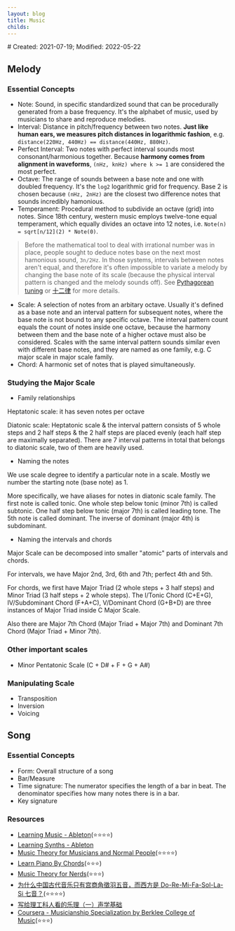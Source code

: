 ```yaml
---
layout: blog
title: Music
childs:
---
```

<span class="hidden-text"># Created: 2021-07-19; Modified: 2022-05-22</span>

## Melody

### Essential Concepts

- Note: Sound, in specific standardized sound that can be procedurally generated from a base frequency. It's the alphabet of music, used by musicians to share and reproduce melodies.
- Interval: Distance in pitch/frequency between two notes. **Just like human ears, we measures pitch distances in logarithmic fashion**, e.g. `distance(220Hz, 440Hz) == distance(440Hz, 880Hz)`.
- Perfect Interval: Two notes with perfect interval sounds most consonant/harmonious together. Because **harmony comes from alignment in waveforms**, `(nHz, knHz) where k >= 1` are considered the most perfect.
- Octave: The range of sounds between a base note and one with doubled frequency. It's the `log2` logarithmic grid for frequency. Base 2 is chosen because `(nHz, 2nHz)` are the closest two difference notes that sounds incredibly hamonious.
- Temperament: Procedural method to subdivide an octave (grid) into notes. Since 18th century, western music employs twelve-tone equal temperament, which equally divides an octave into 12 notes, i.e. `Note(n) = sqrt[n/12](2) * Note(0)`.
> Before the mathematical tool to deal with irrational number was in place, people sought to deduce notes base on the next most hamonious sound, `3n/2Hz`. In those systems, intervals between notes aren't equal, and therefore it's often impossible to variate a melody by changing the base note of its scale (because the physical interval pattern is changed and the melody sounds off).  See [Pythagorean tuning](https://en.wikipedia.org/wiki/Pythagorean_tuning) or [十二律](https://zh.wikipedia.org/zh-hans/%E5%8D%81%E4%BA%8C%E5%BE%8B) for more details.
- Scale: A selection of notes from an arbitary octave. Usually it's defined as a base note and an interval pattern for subsequent notes, where the base note is not bound to any specific octave. The interval pattern count equals the count of notes inside one octave, because the harmony between them and the base note of a higher octave must also be considered. Scales with the same interval pattern sounds similar even with different base notes, and they are named as one family, e.g. C major scale in major scale family.
- Chord: A harmonic set of notes that is played simultaneously.

### Studying the Major Scale

- Family relationships

Heptatonic scale: it has seven notes per octave

Diatonic scale: Heptatonic scale & the interval pattern consists of 5 whole steps and 2 half steps & the 2 half steps are placed evenly (each half step are maximally separated). There are 7 interval patterns in total that belongs to diatonic scale, two of them are heavily used.

- Naming the notes

We use scale degree to identify a particular note in a scale. Mostly we number the starting note (base note) as 1.

More specifically, we have aliases for notes in diatonic scale family. The first note is called tonic. One whole step below tonic (minor 7th) is called subtonic. One half step below tonic (major 7th) is called leading tone. The 5th note is called dominant. The inverse of dominant (major 4th) is subdominant.

- Naming the intervals and chords

Major Scale can be decomposed into smaller "atomic" parts of intervals and chords.

For intervals, we have Major 2nd, 3rd, 6th and 7th; perfect 4th and 5th.

For chords, we first have Major Triad (2 whole steps + 3 half steps) and Minor Triad (3 half steps + 2 whole steps). The I/Tonic Chord (C+E+G), IV/Subdominant Chord (F+A+C), V/Dominant Chord (G+B+D) are three instances of Major Triad inside C Major Scale.

Also there are Major 7th Chord (Major Triad + Major 7th) and Dominant 7th Chord (Major Triad + Minor 7th).

### Other important scales

- Minor Pentatonic Scale (C + D# + F + G + A#)

### Manipulating Scale

- Transposition
- Inversion
- Voicing

## Song

### Essential Concepts

- Form: Overall structure of a song
- Bar/Measure
- Time signature: The numerator specifies the length of a bar in beat. The denominator specifies how many notes there is in a bar.
- Key signature

### Resources

- [Learning Music - Ableton](https://learningmusic.ableton.com/index.html)(⭐⭐⭐⭐)
- [Learning Synths - Ableton](https://learningsynths.ableton.com/)
- [Music Theory for Musicians and Normal People](https://tobyrush.com/theorypages/index.html)(⭐⭐⭐⭐)
- [Learn Piano By Chords](http://www.pianobychords.com/)(⭐⭐⭐)
- [Music Theory for Nerds](https://eev.ee/blog/2016/09/15/music-theory-for-nerds/)(⭐⭐⭐)
- [为什么中国古代音乐只有宫商角徵羽五音，而西方是 Do-Re-Mi-Fa-Sol-La-Si 七音？](https://www.zhihu.com/question/20417721/answer/361923555)(⭐⭐⭐⭐)
- [写给理工科人看的乐理（一）声学基础](https://zhuanlan.zhihu.com/p/395134247)
- [Coursera - Musicianship Specialization by Berklee College of Music](https://www.coursera.org/specializations/musicianship-specialization)(⭐⭐⭐)
